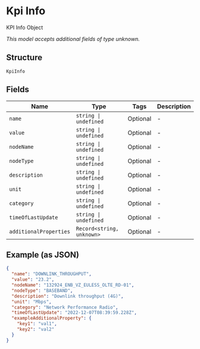 
# Kpi Info

KPI Info Object

*This model accepts additional fields of type unknown.*

## Structure

`KpiInfo`

## Fields

| Name | Type | Tags | Description |
|  --- | --- | --- | --- |
| `name` | `string \| undefined` | Optional | - |
| `value` | `string \| undefined` | Optional | - |
| `nodeName` | `string \| undefined` | Optional | - |
| `nodeType` | `string \| undefined` | Optional | - |
| `description` | `string \| undefined` | Optional | - |
| `unit` | `string \| undefined` | Optional | - |
| `category` | `string \| undefined` | Optional | - |
| `timeOfLastUpdate` | `string \| undefined` | Optional | - |
| `additionalProperties` | `Record<string, unknown>` | Optional | - |

## Example (as JSON)

```json
{
  "name": "DOWNLINK_THROUGHPUT",
  "value": "23.2",
  "nodeName": "132924_ENB_VZ_EULESS_OLTE_RD-01",
  "nodeType": "BASEBAND",
  "description": "Downlink throughput (4G)",
  "unit": "Mbps",
  "category": "Network Performance Radio",
  "timeOfLastUpdate": "2022-12-07T08:39:59.228Z",
  "exampleAdditionalProperty": {
    "key1": "val1",
    "key2": "val2"
  }
}
```

